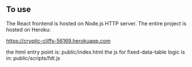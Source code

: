 ## To use

The React frontend is hosted on Node.js HTTP server. 
The entire project is hosted on Heroku:

https://cryptic-cliffs-56169.herokuapp.com

the html entry point is: public/index.html
the js for fixed-data-table logic is in: public/scripts/fdt.js

